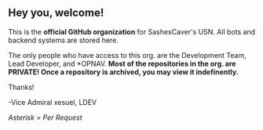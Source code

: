 ## Hey you, welcome!

This is the **official GitHub organization** for SashesCaver's USN. All bots and backend systems are stored here.

The only people who have access to this org. are the Development Team, Lead Developer, and *OPNAV. **Most of the repositories in the org. are PRIVATE! Once a repository is archived, __you may view it indefinently.__**

Thanks!

-Vice Admiral xesuel, LDEV

*Asterisk = Per Request*
